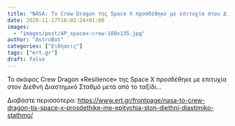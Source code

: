 ```yaml
---
title: "NASA: Το Crew Dragon της Space X προσδέθηκε με επιτυχία στον Διεθνή Διαστημικό Σταθμό"
date: 2020-11-17T16:02:24+01:00
images:
  - "images/post/AP_spacex-crew-180x135.jpg"
author: "AstroBot"
categories: ["Ειδήσεις"]
tags: ["ert.gr"]
draft: false
---
```


Το σκάφος Crew Dragon «Resilience» της Space X προσδέθηκε με επιτυχία στον Διεθνή Διαστημικό Σταθμό μετά από το ταξίδι...

Διαβάστε περισσότερα: https://www.ert.gr/frontpage/nasa-to-crew-dragon-tis-space-x-prosdethike-me-epitychia-ston-diethni-diastimiko-stathmo/
